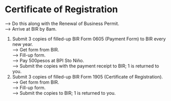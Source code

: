 # Certificate of Registration
--> Do this along with the Renewal of Business Permit.<br>
--> Arrive at BIR by 8am.

1) Submit 3 copies of filled-up BIR Form 0605 (Payment Form) to BIR every new year.<br>
--> Get form from BIR.<br>
--> Fill-up form.<br>
--> Pay 500pesos at BPI Sto Niño.<br>
--> Submit the copies with the payment receipt to BIR; 1 is returned to you.
2) Submit 3 copies of filled-up BIR Form 1905 (Certificate of Registration).<br>
--> Get form from BIR.<br>
--> Fill-up form.<br>
--> Submit the copies to BIR; 1 is returned to you.

